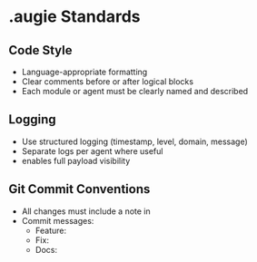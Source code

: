 # .augie Standards

## Code Style
- Language-appropriate formatting
- Clear comments before or after logical blocks
- Each module or agent must be clearly named and described

## Logging
- Use structured logging (timestamp, level, domain, message)
- Separate logs per agent where useful
-  enables full payload visibility

## Git Commit Conventions
- All changes must include a note in 
- Commit messages:
  - Feature: 
  - Fix: 
  - Docs: 

